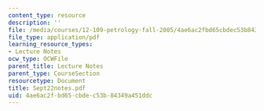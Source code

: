 ```yaml
---
content_type: resource
description: ''
file: /media/courses/12-109-petrology-fall-2005/4ae6ac2fbd65cbdec53b84349a451ddc_Sept22notes.pdf
file_type: application/pdf
learning_resource_types:
- Lecture Notes
ocw_type: OCWFile
parent_title: Lecture Notes
parent_type: CourseSection
resourcetype: Document
title: Sept22notes.pdf
uid: 4ae6ac2f-bd65-cbde-c53b-84349a451ddc
---
```

